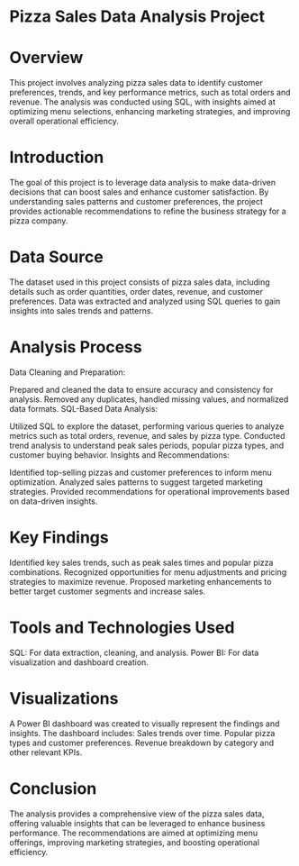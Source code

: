 # Pizza Sales Data Analysis Project
# Overview
This project involves analyzing pizza sales data to identify customer preferences, trends, and key performance metrics, such as total orders and revenue. The analysis was conducted using SQL, with insights aimed at optimizing menu selections, enhancing marketing strategies, and improving overall operational efficiency.

# Introduction
The goal of this project is to leverage data analysis to make data-driven decisions that can boost sales and enhance customer satisfaction. By understanding sales patterns and customer preferences, the project provides actionable recommendations to refine the business strategy for a pizza company.

# Data Source
The dataset used in this project consists of pizza sales data, including details such as order quantities, order dates, revenue, and customer preferences.
Data was extracted and analyzed using SQL queries to gain insights into sales trends and patterns.
# Analysis Process
Data Cleaning and Preparation:

Prepared and cleaned the data to ensure accuracy and consistency for analysis.
Removed any duplicates, handled missing values, and normalized data formats.
SQL-Based Data Analysis:

Utilized SQL to explore the dataset, performing various queries to analyze metrics such as total orders, revenue, and sales by pizza type.
Conducted trend analysis to understand peak sales periods, popular pizza types, and customer buying behavior.
Insights and Recommendations:

Identified top-selling pizzas and customer preferences to inform menu optimization.
Analyzed sales patterns to suggest targeted marketing strategies.
Provided recommendations for operational improvements based on data-driven insights.
# Key Findings
Identified key sales trends, such as peak sales times and popular pizza combinations.
Recognized opportunities for menu adjustments and pricing strategies to maximize revenue.
Proposed marketing enhancements to better target customer segments and increase sales.
# Tools and Technologies Used
SQL: For data extraction, cleaning, and analysis.
Power BI: For data visualization and dashboard creation.
# Visualizations
A Power BI dashboard was created to visually represent the findings and insights. The dashboard includes:
Sales trends over time.
Popular pizza types and customer preferences.
Revenue breakdown by category and other relevant KPIs.
# Conclusion
The analysis provides a comprehensive view of the pizza sales data, offering valuable insights that can be leveraged to enhance business performance. The recommendations are aimed at optimizing menu offerings, improving marketing strategies, and boosting operational efficiency.
